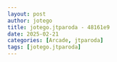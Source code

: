```yaml
---
layout: post
author: jotego
title: jotego.jtparoda - 48161e9
date: 2025-02-21
categories: [Arcade, jtparoda]
tags: [jotego.jtparoda]
---
```


